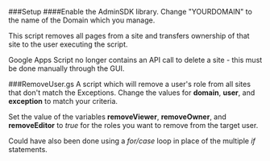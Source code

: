 ###Setup
####Enable the AdminSDK library.
Change "YOURDOMAIN" to the name of the Domain which you manage.

This script removes all pages from a site and transfers ownership of that site to the user executing the script.

Google Apps Script no longer contains an API call to delete a site - this must be done manually through the GUI. 

###RemoveUser.gs
A script which will remove a user's role from all sites that don't match the Exceptions.
Change the values for <b>domain</b>, <b>user</b>, and <b>exception</b> to match your criteria.

Set the value of the variables <b>removeViewer</b>, <b>removeOwner</b>, and <b>removeEditor</b> to <i>true</i> for the roles you want to remove from the target user.

Could have also been done using a <i>for/case</i> loop in place of the multiple <i>if</i> statements. 
